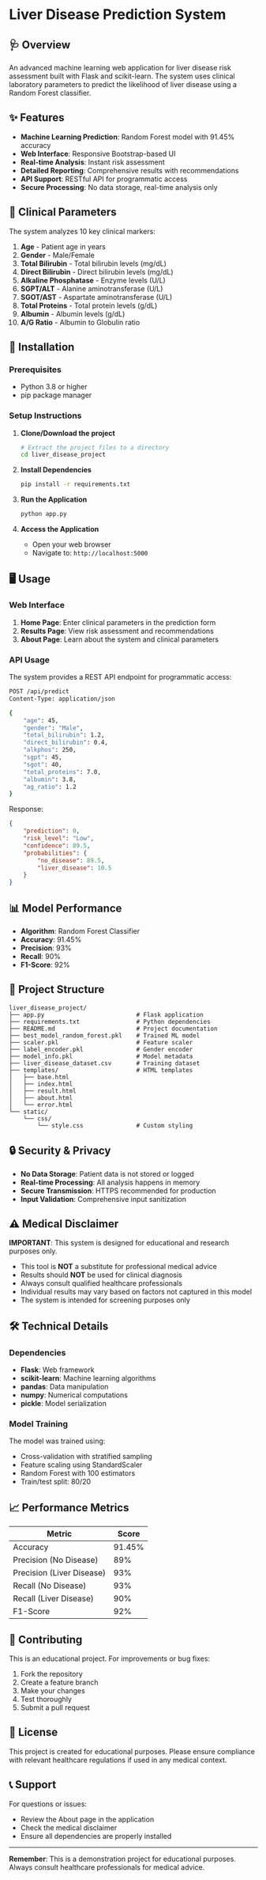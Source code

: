 # Liver Disease Prediction System

## 🩺 Overview

An advanced machine learning web application for liver disease risk assessment built with Flask and scikit-learn. The system uses clinical laboratory parameters to predict the likelihood of liver disease using a Random Forest classifier.

## ✨ Features

- **Machine Learning Prediction**: Random Forest model with 91.45% accuracy
- **Web Interface**: Responsive Bootstrap-based UI
- **Real-time Analysis**: Instant risk assessment
- **Detailed Reporting**: Comprehensive results with recommendations
- **API Support**: RESTful API for programmatic access
- **Secure Processing**: No data storage, real-time analysis only

## 🏥 Clinical Parameters

The system analyzes 10 key clinical markers:

1. **Age** - Patient age in years
2. **Gender** - Male/Female
3. **Total Bilirubin** - Total bilirubin levels (mg/dL)
4. **Direct Bilirubin** - Direct bilirubin levels (mg/dL)
5. **Alkaline Phosphatase** - Enzyme levels (U/L)
6. **SGPT/ALT** - Alanine aminotransferase (U/L)
7. **SGOT/AST** - Aspartate aminotransferase (U/L)
8. **Total Proteins** - Total protein levels (g/dL)
9. **Albumin** - Albumin levels (g/dL)
10. **A/G Ratio** - Albumin to Globulin ratio

## 🚀 Installation

### Prerequisites
- Python 3.8 or higher
- pip package manager

### Setup Instructions

1. **Clone/Download the project**
   ```bash
   # Extract the project files to a directory
   cd liver_disease_project
   ```

2. **Install Dependencies**
   ```bash
   pip install -r requirements.txt
   ```

3. **Run the Application**
   ```bash
   python app.py
   ```

4. **Access the Application**
   - Open your web browser
   - Navigate to: `http://localhost:5000`

## 🖥️ Usage

### Web Interface

1. **Home Page**: Enter clinical parameters in the prediction form
2. **Results Page**: View risk assessment and recommendations
3. **About Page**: Learn about the system and clinical parameters

### API Usage

The system provides a REST API endpoint for programmatic access:

```bash
POST /api/predict
Content-Type: application/json

{
    "age": 45,
    "gender": "Male",
    "total_bilirubin": 1.2,
    "direct_bilirubin": 0.4,
    "alkphos": 250,
    "sgpt": 45,
    "sgot": 40,
    "total_proteins": 7.0,
    "albumin": 3.8,
    "ag_ratio": 1.2
}
```

Response:
```json
{
    "prediction": 0,
    "risk_level": "Low",
    "confidence": 89.5,
    "probabilities": {
        "no_disease": 89.5,
        "liver_disease": 10.5
    }
}
```

## 📊 Model Performance

- **Algorithm**: Random Forest Classifier
- **Accuracy**: 91.45%
- **Precision**: 93%
- **Recall**: 90%
- **F1-Score**: 92%

## 📁 Project Structure

```
liver_disease_project/
├── app.py                          # Flask application
├── requirements.txt                # Python dependencies
├── README.md                       # Project documentation
├── best_model_random_forest.pkl    # Trained ML model
├── scaler.pkl                      # Feature scaler
├── label_encoder.pkl               # Gender encoder
├── model_info.pkl                  # Model metadata
├── liver_disease_dataset.csv       # Training dataset
├── templates/                      # HTML templates
│   ├── base.html
│   ├── index.html
│   ├── result.html
│   ├── about.html
│   └── error.html
└── static/
    └── css/
        └── style.css               # Custom styling
```

## 🔒 Security & Privacy

- **No Data Storage**: Patient data is not stored or logged
- **Real-time Processing**: All analysis happens in memory
- **Secure Transmission**: HTTPS recommended for production
- **Input Validation**: Comprehensive input sanitization

## ⚠️ Medical Disclaimer

**IMPORTANT**: This system is designed for educational and research purposes only.

- This tool is **NOT** a substitute for professional medical advice
- Results should **NOT** be used for clinical diagnosis
- Always consult qualified healthcare professionals
- Individual results may vary based on factors not captured in this model
- The system is intended for screening purposes only

## 🛠️ Technical Details

### Dependencies
- **Flask**: Web framework
- **scikit-learn**: Machine learning algorithms
- **pandas**: Data manipulation
- **numpy**: Numerical computations
- **pickle**: Model serialization

### Model Training
The model was trained using:
- Cross-validation with stratified sampling
- Feature scaling using StandardScaler
- Random Forest with 100 estimators
- Train/test split: 80/20

## 📈 Performance Metrics

| Metric | Score |
|--------|-------|
| Accuracy | 91.45% |
| Precision (No Disease) | 89% |
| Precision (Liver Disease) | 93% |
| Recall (No Disease) | 93% |
| Recall (Liver Disease) | 90% |
| F1-Score | 92% |

## 🤝 Contributing

This is an educational project. For improvements or bug fixes:

1. Fork the repository
2. Create a feature branch
3. Make your changes
4. Test thoroughly
5. Submit a pull request

## 📜 License

This project is created for educational purposes. Please ensure compliance with relevant healthcare regulations if used in any medical context.

## 📞 Support

For questions or issues:
- Review the About page in the application
- Check the medical disclaimer
- Ensure all dependencies are properly installed

---

**Remember**: This is a demonstration project for educational purposes. Always consult healthcare professionals for medical advice.
